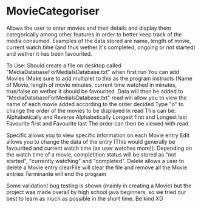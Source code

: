 # MovieCategoriser
Allows the user to enter movies and their details and display them categorically among other features in order to better keep track of the media consumed. Examples of the data stored are name, length of movie, current watch time (and thus wether it's completed, ongoing or not started) and wether it has been favourited.
 
 
 To Use:
  Should create a file on desktop called "MediaDatabaseForMediaIsDatabase.txt" when first run
  You can add Movies (Make sure to add multiple) to this as the program instructs (Name of Movie, length of movie minutes, current time watched in minutes, true/false on wether it should be   favourited.
  Data will then be added to "MediaDatabaseForMediaIsDatabase.txt"
  read will allow you to view the name of each movie added according to the order decided
  Type "o" to change the order of the movies to be displayed in read
  This can be:
    Alphabetically and Reverse Alphabetically
    Longest first and Longest last
    Favourite first and Favourite last
  The order can then be viewed with read.
  
  Specific allows you to view specific information on each Movie entry
  Edit allows you to change the data of the entry (This would generally be favourited and current watch time (as user watches more)).
  Depending on the watch time of a movie, completition status will be stored as "not started", "currently watching" and "completed".
  Delete allows a user to delete a Movie entry
  clearFile will clear the file and remove all the Movie entries
  Terminante will end the program
 
 Some validation/ bug testing is shown (mainly in creating a Movie) but the project was made overall by high school java beginners, so we tried our best to learn as much as possible in the short time. Be kind XD
